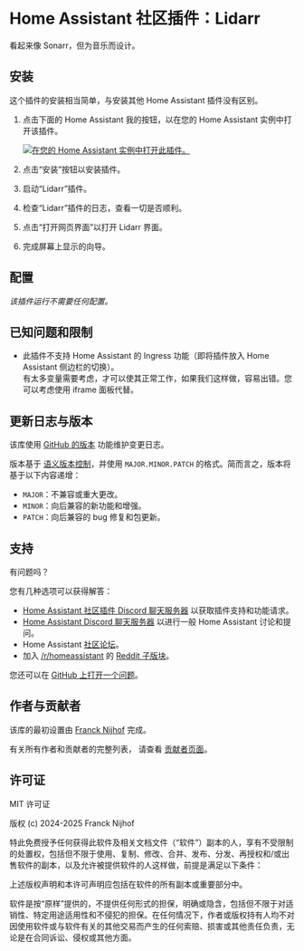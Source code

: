 # Home Assistant 社区插件：Lidarr

看起来像 Sonarr，但为音乐而设计。

## 安装

这个插件的安装相当简单，与安装其他 Home Assistant 插件没有区别。

1. 点击下面的 Home Assistant 我的按钮，以在您的 Home Assistant 实例中打开该插件。

   [![在您的 Home Assistant 实例中打开此插件。][addon-badge]][addon]

1. 点击“安装”按钮以安装插件。
1. 启动“Lidarr”插件。
1. 检查“Lidarr”插件的日志，查看一切是否顺利。
1. 点击“打开网页界面”以打开 Lidarr 界面。
1. 完成屏幕上显示的向导。

## 配置

_该插件运行不需要任何配置。_

## 已知问题和限制

- 此插件不支持 Home Assistant 的 Ingress 功能（即将插件放入 Home Assistant 侧边栏的切换）。  
  有太多变量需要考虑，才可以使其正常工作，如果我们这样做，容易出错。您可以考虑使用 iframe 面板代替。

## 更新日志与版本

该库使用 [GitHub 的版本][releases] 功能维护变更日志。

版本基于 [语义版本控制][semver]，并使用 `MAJOR.MINOR.PATCH` 的格式。简而言之，版本将基于以下内容递增：

- `MAJOR`：不兼容或重大更改。
- `MINOR`：向后兼容的新功能和增强。
- `PATCH`：向后兼容的 bug 修复和包更新。

## 支持

有问题吗？

您有几种选项可以获得解答：

- [Home Assistant 社区插件 Discord 聊天服务器][discord] 以获取插件支持和功能请求。
- [Home Assistant Discord 聊天服务器][discord-ha] 以进行一般 Home Assistant 讨论和提问。
- Home Assistant [社区论坛][forum]。
- 加入 [/r/homeassistant][reddit] 的 [Reddit 子版块][reddit]。

您还可以在 [GitHub 上打开一个问题][issue]。

## 作者与贡献者

该库的最初设置由 [Franck Nijhof][frenck] 完成。

有关所有作者和贡献者的完整列表，
请查看 [贡献者页面][contributors]。

## 许可证

MIT 许可证

版权 (c) 2024-2025 Franck Nijhof

特此免费授予任何获得此软件及相关文档文件（“软件”）副本的人，享有不受限制的处置权，包括但不限于使用、复制、修改、合并、发布、分发、再授权和/或出售软件的副本，以及允许被提供软件的人这样做，前提是满足以下条件：

上述版权声明和本许可声明应包括在软件的所有副本或重要部分中。

软件是按“原样”提供的，不提供任何形式的担保，明确或隐含，包括但不限于对适销性、特定用途适用性和不侵犯的担保。在任何情况下，作者或版权持有人均不对因使用软件或与软件有关的其他交易而产生的任何索赔、损害或其他责任负责，无论是在合同诉讼、侵权或其他方面。

[addon-badge]: https://my.home-assistant.io/badges/supervisor_addon.svg
[addon]: https://my.home-assistant.io/redirect/supervisor_addon/?addon=a0d7b954_lidarr&repository_url=https%3A%2F%2Fgithub.com%2Fhassio-addons%2Frepository
[contributors]: https://github.com/hassio-addons/addon-lidarr/graphs/contributors
[discord-ha]: https://discord.gg/c5DvZ4e
[discord]: https://discord.me/hassioaddons
[forum]: https://community.home-assistant.io/t/?u=frenck
[frenck]: https://github.com/frenck
[issue]: https://github.com/hassio-addons/addon-lidarr/issues
[reddit]: https://reddit.com/r/homeassistant
[releases]: https://github.com/hassio-addons/addon-lidarr/releases
[semver]: http://semver.org/spec/v2.0.0.html